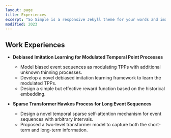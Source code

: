 ```yaml
---
layout: page
title: Experiences
excerpt: "So Simple is a responsive Jekyll theme for your words and images."
modified: 2023
---
```



## Work Experiences
- **Debiased Imitation Learning for Modulated Temporal Point Processes**<br/>
  - Model biased event sequences as modulating TPPs with additional unknown thinning processes.<br/>
  - Develop a novel debiased imitation learning framework to learn the modulated TPPs.<br/>
  - Design a simple but effective reward function based on the historical embedding.<br/>
 

- **Sparse Transformer Hawkes Process for Long Event Sequences**<br/>
  - Design a novel temporal sparse self-attention mechanism for event sequences with arbitrary intervals.<br/>
  - Proposed a two-level transformer model to capture both the short-term and long-term information.<br/>








<!-- Looking for a simple, responsive, theme for your Jekyll powered blog? Well look no further. Here be **So Simple Theme**, the follow up to
[**Minimal Mistakes**](http://mmistakes.github.io/minimal-mistakes) --- by designer slash illustrator [Michael Rose](http://mademistakes.com).

## So Simple Theme is all about:

* Responsive templates. Looking good on mobile, tablet, and desktop.
* Gracefully degrading in older browsers. Compatible with Internet Explorer 9+ and all modern browsers.
* Minimal embellishments and subtle animations.
* Optional large feature images for posts and pages.
* [Custom 404 page]({{ site.url }}/404.html) to get you started.
* [Simple site search](https://github.com/christian-fei/Simple-Jekyll-Search)
* Support for Disqus Comments

<a markdown="0" href="{{ site.url }}/theme-setup" class="btn">Install So Simple Theme</a>

[^1]: Example: *domain.com/category-name/post-title* -->
